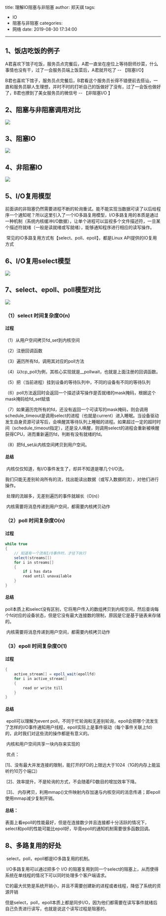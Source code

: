 title: 理解IO阻塞与非阻塞
author: 郑天祺
tags:
  - IO
  - 阻塞与非阻塞
categories:
  - 网络
date: 2019-08-30 17:34:00

---

## 1、饭店吃饭的例子

A君喜欢下馆子吃饭，服务员点完餐后，A君一直坐在座位上等待厨师炒菜，什么事情也没有干，过了一会服务员端上饭菜后，A君就开吃了 -- 【阻塞I/O】

B君也喜欢下馆子，服务员点完餐后，B君看这个服务员长得不错便前去搭讪，一直和服务员聊人生理想，并时不时的打听自己的饭做好了没有，过了一会饭也做好了，B君也撩到了美女服务员的微信号 -- 【非阻塞I/O 】  

## 2、阻塞与非阻塞调用对比

![](/img/阻塞与非阻塞调用对比.png)

## 3、阻塞IO

![](/img/阻塞IO.png)

## 4、非阻塞IO

![](/img/非阻塞IO.png)

## 5、I/O复用模型

​	前面讲的非阻塞仍然需要进程不断的轮询重试。能不能实现当数据可读了以后给程序一个通知呢？所以这里引入了一个IO多路复用模型，I/O多路复用的本质是通过一种机制（系统内核缓冲I/O数据），让单个进程可以监视多个文件描述符，一旦某个描述符就绪（一般是读就绪或写就绪），能够通知程序进行相应的读写操作。

​	常见的IO多路复用方式有【select、poll、epoll】，都是Linux  API提供的IO复用方式

## 6、I/O复用select模型

![](/img/IO复用select模型.png)

## 7、select、epoll、poll模型对比

![](/img/select、epoll模型对比.png)

### （1）select 时间复杂度O(n)

#### 过程 

（1）从用户空间拷贝fd_set到内核空间

（2）注册回调函数

（3）遍历所有fd，调用其对应的poll方法

（4）以tcp_poll为例，其核心实现就是__pollwait，也就是上面注册的回调函数。

（5）把（当前进程）挂到设备的等待队列中，不同的设备有不同的等待队列

（6）poll方法返回时会返回一个描述读写操作是否就绪的mask掩码，根据这个mask掩码给fd_set赋值

（7）如果遍历完所有的fd，还没有返回一个可读写的mask掩码，则会调用schedule_timeout是调用select的进程（也就是current）进入睡眠。当设备驱动发生自身资源可读写后，会唤醒其等待队列上睡眠的进程。如果超过一定的超时时间（schedule_timeout指定），还是没人唤醒，则调用select的进程会重新被唤醒获得CPU，进而重新遍历fd，判断有没有就绪的fd。

（8）把fd_set从内核空间拷贝到用户空间。

#### 总结

​		内核仅仅知道，有I/O事件发生了，却并不知道是哪几个I/O流。

​		我们只能无差别轮询所有的流，找出能读出数据（或写入数据的流），对他们进行操作。

​		处理的流越多，无差别遍历的事件就越长（O(n)）

​		内核需要将消息传递到用户空间，都需要内核拷贝动作

### （2）poll 时间复杂度O(n)

#### 过程

```java
while true  
{  
    // 知道有一个流有I/O事件时，才往下执行  
    select(streams[]) 
    for i in streams[]  
    {  
        if i has data  
        read until unavailable  
    }  
} 
```

#### 总结

​		poll本质上和select没有区别，它将用户传入的数组拷贝到内核空间，然后查询每个fd对应的设备状态，但是它没有最大连接数的限制，原因是它是基于链表来存储的。

​		内核需要将消息传递到用户空间，都需要内核拷贝动作

### （3）epoll 时间复杂度O(1)

#### 过程

```java
{  
    active_stream[] = epoll_wait(epollfd)  
    for i in active_stream[]  
    {  
        read or write till  
    }  
}  
```



#### 总结

​		epoll可以理解为event poll，不同于忙轮询和无差别轮询，epoll会把哪个流发生了怎样的I/O事件通知用户线程，epoll实际上是事件驱动（每个事件关联上fd）的，此时我们对这些流的操作都是有意义的。

​		内核和用户空间共享一块内存来实现的

​	优点：

​		[1]、没有最大并发连接的限制，能打开的FD的上限远大于1024（1G的内存上能监听约10万个端口）

​		[2]、效率提升，不是轮询的方式，不会随着FD数目的增加效率下降。

​		[3]、 内存拷贝，利用mmap()文件映射内存加速与内核空间的消息传递；即epoll使用mmap减少复制开销。

#### 总结：

​		表面上看epoll的性能最好，但是在连接数少并且连接都十分活跃的情况下，select和poll的性能可能比epoll好，毕竟epoll的通知机制需要很多函数回调。

## 8、多路复用的好处

​		select，poll，epoll都是IO多路复用的机制。

​		I/O多路复用可以通过把多个 I/O 的阻塞复用到同一个select的阻塞上，从而使得系统在单线程的情况下可以同时处理多个客户端请求。

​		它的最大优势是系统开销小，并且不需要创建新的进程或者线程，降低了系统的资源开销

​		但是select，poll，epoll本质上都是同步I/O，因为他们都需要在读写事件就绪后自己负责进行读写，也就是说这个读写过程是阻塞的。